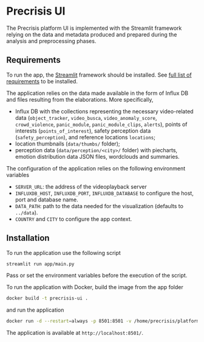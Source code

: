 # Precrisis UI

The Precrisis platform UI is implemented with the Streamlit framework relying on the data and metadata produced and prepared during the analysis and preprocessing phases.

## Requirements

To run the app, the [Streamlit](https://streamlit.io/) framework should be installed.  See [full list of requirements](../app/requirements.txt) to be installed.

The application relies on the data made available in the form of Influx DB and files resulting from the elaborations. More specifically,

- Influx DB with the collections representing the necessary video-related data (``object_tracker``, ``video_busca``, ``video_anomaly_score``, ``crowd_violence``, ``panic_module``, ``panic_module_clips``, ``alerts``), points of interests (``points_of_interest``), safety perception data (``safety_perception``), and reference locations ``locations``;
- location thumbnails (``data/thumbs/`` folder);
- perception data (``data/perception/<city>/`` folder) with piecharts, emotion distribution data JSON files, wordclouds and summaries.

The configuration of the application relies on the following environment variables

- ``SERVER_URL``: the address of the videoplayback server
- ``INFLUXDB_HOST``, ``INFLUXDB_PORT``, ``INFLUXDB_DATABASE`` to configure the host, port and database name.
- ``DATA_PATH``: path to the data needed for the visualization (defaults to ``../data``).
- ``COUNTRY`` and ``CITY`` to configure the app context.

## Installation

To run the application use the following script

```bash
streamlit run app/main.py
```
Pass or set the environment variables before the execution of the script.

To run the application with Docker, build the image from the app folder

```bash
docker build -t precrisis-ui .
```

and run the application
```bash
docker run -d --restart=always -p 8501:8501 -v /home/precrisis/platform/data:/data  --env-file ./.env precrisis-ui
```

The application is available at ``http://localhost:8501/``.





